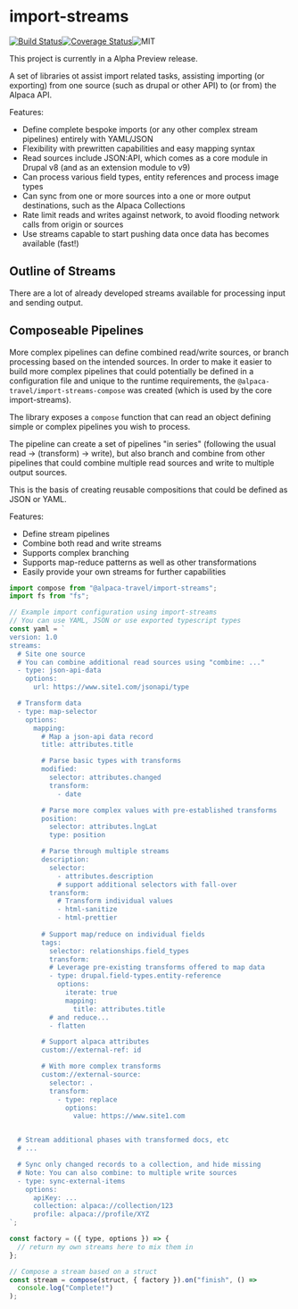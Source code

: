 # import-streams

[![Build Status](https://travis-ci.com/AlpacaTravel/import-streams.svg?branch=master)](https://travis-ci.com/AlpacaTravel/graph-sdk)[![Coverage Status](https://coveralls.io/repos/github/AlpacaTravel/import-streams/badge.svg?branch=master)](https://coveralls.io/github/AlpacaTravel/graph-sdk?branch=master)![MIT](https://img.shields.io/npm/l/@alpaca-travel/import-streams)

This project is currently in a Alpha Preview release.

A set of libraries ot assist import related tasks, assisting importing (or exporting) from one source (such as drupal or other API) to (or from) the Alpaca API.

Features:

- Define complete bespoke imports (or any other complex stream pipelines) entirely with YAML/JSON
- Flexibility with prewritten capabilities and easy mapping syntax
- Read sources include JSON:API, which comes as a core module in Drupal v8 (and as an extension module to v9)
- Can process various field types, entity references and process image types
- Can sync from one or more sources into a one or more output destinations, such as the Alpaca Collections
- Rate limit reads and writes against network, to avoid flooding network calls from origin or sources
- Use streams capable to start pushing data once data has becomes available (fast!)

## Outline of Streams

There are a lot of already developed streams available for processing input and sending output.

## Composeable Pipelines

More complex pipelines can define combined read/write sources, or branch processing based on the intended sources. In order to make it easier to build more complex pipelines that could potentially be defined in a configuration file and unique to the runtime requirements, the `@alpaca-travel/import-streams-compose` was created (which is used by the core import-streams).

The library exposes a `compose` function that can read an object defining simple or complex pipelines you wish to process.

The pipeline can create a set of pipelines "in series" (following the usual read -> (transform) -> write), but also branch and combine from other pipelines that could combine multiple read sources and write to multiple output sources.

This is the basis of creating reusable compositions that could be defined as JSON or YAML.

Features:

- Define stream pipelines
- Combine both read and write streams
- Supports complex branching
- Supports map-reduce patterns as well as other transformations
- Easily provide your own streams for further capabilities

```javascript
import compose from "@alpaca-travel/import-streams";
import fs from "fs";

// Example import configuration using import-streams
// You can use YAML, JSON or use exported typescript types
const yaml = `
version: 1.0
streams:
  # Site one source
  # You can combine additional read sources using "combine: ..."
  - type: json-api-data
    options:
      url: https://www.site1.com/jsonapi/type

  # Transform data
  - type: map-selector
    options:
      mapping:
        # Map a json-api data record
        title: attributes.title

        # Parse basic types with transforms
        modified:
          selector: attributes.changed
          transform:
            - date

        # Parse more complex values with pre-established transforms
        position:
          selector: attributes.lngLat
          type: position

        # Parse through multiple streams
        description:
          selector:
            - attributes.description
            # support additional selectors with fall-over
          transform:
            # Transform individual values
            - html-sanitize
            - html-prettier
        
        # Support map/reduce on individual fields
        tags:
          selector: relationships.field_types
          transform:
          # Leverage pre-existing transforms offered to map data
          - type: drupal.field-types.entity-reference
            options:
              iterate: true
              mapping:
                title: attributes.title
          # and reduce...
          - flatten

        # Support alpaca attributes
        custom://external-ref: id

        # With more complex transforms
        custom://external-source:
          selector: .
          transform:
            - type: replace
              options:
                value: https://www.site1.com


  # Stream additional phases with transformed docs, etc
  # ...

  # Sync only changed records to a collection, and hide missing
  # Note: You can also combine: to multiple write sources
  - type: sync-external-items
    options:
      apiKey: ...
      collection: alpaca://collection/123
      profile: alpaca://profile/XYZ
`;

const factory = ({ type, options }) => {
  // return my own streams here to mix them in
};

// Compose a stream based on a struct
const stream = compose(struct, { factory }).on("finish", () =>
  console.log("Complete!")
);
```

